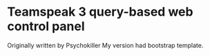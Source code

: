 Teamspeak 3 query-based web control panel
======
Originally written by Psychokiller
My version had bootstrap template.